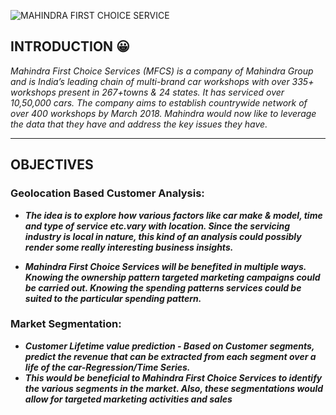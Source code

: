![MAHINDRA FIRST CHOICE SERVICE](https://franchiseindia.s3.ap-south-1.amazonaws.com/uploads/franchisor/mahindra-first-choice-services_1.png)


## INTRODUCTION :grinning:
  _Mahindra First Choice Services (MFCS) is a company of Mahindra Group and is India’s leading chain of multi-brand car workshops with over 335+ workshops present in      267+towns & 24 states. It has serviced over 10,50,000 cars. The company aims to establish countrywide network of over 400 workshops by March 2018.
Mahindra would now like to leverage the data that they have and address the key issues they have._

---
## OBJECTIVES
  ### Geolocation Based Customer Analysis:
  
   - ***_The idea is to explore how various factors like car make & model, time and type of service etc.vary with location. Since the servicing industry is local in    nature, this kind of an analysis could possibly render some really interesting business insights._***

  - ***_Mahindra First Choice Services will be benefited in multiple ways. Knowing the ownership pattern targeted marketing campaigns could be carried out. Knowing the spending patterns services could be suited to the particular spending pattern._***

  ### Market Segmentation:
   - ***_Customer Lifetime value prediction - Based on Customer segments, predict the revenue that can be extracted from each segment over a life of the car-Regression/Time Series._***
   - ***_This would be beneficial to Mahindra First Choice Services to identify the various segments in the market. Also, these segmentations would allow for targeted marketing activities and sales_***

